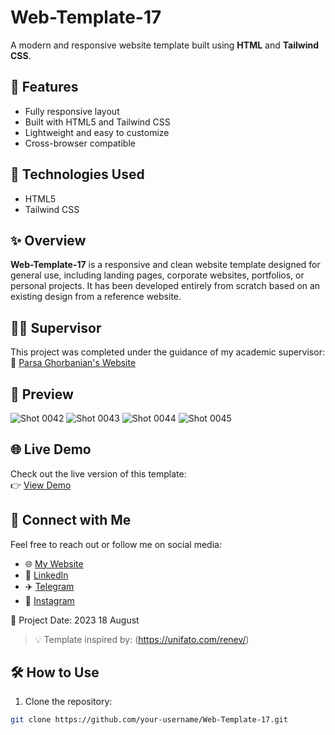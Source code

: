 # Web-Template-17

A modern and responsive website template built using **HTML** and **Tailwind CSS**.

## 📱 Features

- Fully responsive layout
- Built with HTML5 and Tailwind CSS
- Lightweight and easy to customize
- Cross-browser compatible

## 🚀 Technologies Used

- HTML5
- Tailwind CSS

## ✨ Overview

**Web-Template-17** is a responsive and clean website template designed for general use, including landing pages, corporate websites, portfolios, or personal projects. It has been developed entirely from scratch based on an existing design from a reference website.

## 👨‍🏫 Supervisor

This project was completed under the guidance of my academic supervisor:  
🔗 [Parsa Ghorbanian's Website](https://trainingsitedesign.ir/)

## 📸 Preview

![Shot 0042](https://github.com/mmehrab-pz/project-21/assets/99506317/fda5e066-35ec-401b-8fb2-11c4c43498af)
![Shot 0043](https://github.com/mmehrab-pz/project-21/assets/99506317/4f0978d7-2247-4703-a910-1fe3908c1d0d)
![Shot 0044](https://github.com/mmehrab-pz/project-21/assets/99506317/505821e8-b793-451a-8663-600acab87bcb)
![Shot 0045](https://github.com/mmehrab-pz/project-21/assets/99506317/12e00c6a-f65d-4b04-9b3d-9b64009d3432)

## 🌐 Live Demo

Check out the live version of this template:  
👉 [View Demo](https://mmehrab-pz.github.io/Web-Template-17/)

## 🔗 Connect with Me

Feel free to reach out or follow me on social media:

- 🌐 [My Website](https://pourzakaria.com/)
- 💼 [LinkedIn](https://www.linkedin.com/in/mehrab-pourzakaria-1b2492237/)
- ✈️ [Telegram](https://t.me/mehrabPourzakaria)
- 📸 [Instagram](https://www.instagram.com/mehrab.poorzakaria_web/)

📅 Project Date: 2023 18 August

> 💡 Template inspired by: (https://unifato.com/renev/)

## 🛠️ How to Use

1. Clone the repository:

```bash
git clone https://github.com/your-username/Web-Template-17.git
